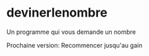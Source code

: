 # devinerlenombre
 Un programme qui vous demande un nombre

Prochaine version: Recommencer jusqu'au gain

